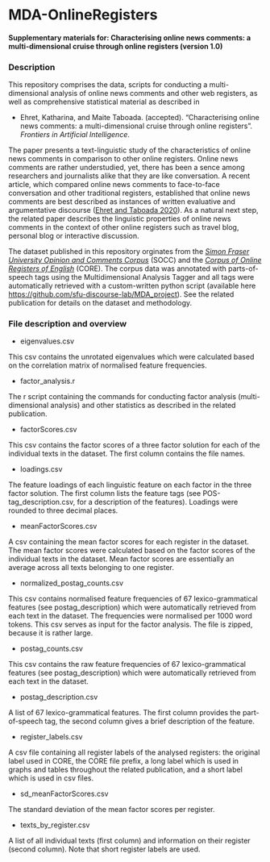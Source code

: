 # MDA-OnlineRegisters

#### Supplementary materials for: Characterising online news comments: a multi-dimensional cruise through online registers (version 1.0)

### Description

This repository comprises the data, scripts for conducting a multi-dimensional analysis of online news comments and other web registers, as well as comprehensive statistical material as described in 

* Ehret, Katharina, and Maite Taboada. (accepted). “Characterising online news comments: a multi-dimensional cruise through online registers”. _Frontiers in Artificial Intelligence_.

The paper presents a text-linguistic study of the characteristics of online news comments in comparison to other online registers. Online news comments are rather understudied, yet, there has been a sence among researchers and journalists alike that they are like conversation.  A recent article, which compared online news comments to face-to-face conversation and other traditional registers, established that online news comments are best described as instances of written evaluative and argumentative discourse ([Ehret and Taboada 2020](https://www.jbe-platform.com/content/journals/10.1075/rs.19012.ehr)). As a natural next step, the related paper describes the linguistic properties of online news comments in the context of other online registers such as travel blog, personal blog or interactive discussion. 

The dataset published in this repository orginates from the [*Simon Fraser University Opinion and Comments Corpus*](https://github.com/sfu-discourse-lab/SOCC)  (SOCC) and the [*Corpus of Online Registers of English*](https://www.english-corpora.org/core/) (CORE). The corpus data was annotated with parts-of-speech tags using the Multidimensional Analysis Tagger and all tags were automatically retrieved with a custom-written python script (available here https://github.com/sfu-discourse-lab/MDA_project).  See the related publication for details on the dataset and methodology.

### File description and overview

* eigenvalues.csv

This csv contains the unrotated eigenvalues which were calculated based on the correlation matrix of normalised feature frequencies.

* factor_analysis.r

The r script containing the commands for conducting factor analysis (multi-dimensional analysis) and other statistics as described in the related publication. 

* factorScores.csv

This csv contains the factor scores of a three factor solution for each of the individual texts in the dataset. The first column contains the file names.

* loadings.csv

The feature loadings of each linguistic feature on each factor in the three factor solution. The first column lists the feature tags (see POS-tag_description.csv, for a description of the features). Loadings were rounded to three decimal places.

* meanFactorScores.csv

A csv containing the mean factor scores for each register in the dataset. The mean factor scores were calculated based on the factor scores of the individual texts in the dataset. Mean factor scores are essentially an average across all texts belonging to one register.

* normalized_postag_counts.csv

This csv contains normalised feature frequencies of 67 lexico-grammatical features (see postag_description) which were automatically retrieved from each text in the dataset. The frequencies were normalised per 1000 word tokens. This csv serves as input for the factor analysis. The file is zipped, because it is rather large.

* postag_counts.csv

This csv contains the raw feature frequencies of 67 lexico-grammatical features (see postag_description) which were automatically retrieved from each text in the dataset.

* postag_description.csv

A list of 67 lexico-grammatical features. The first column provides the part-of-speech tag, the second column gives a brief description of the feature.

* register_labels.csv

A csv file containing all register labels of the analysed registers: the original label used in CORE, the CORE file prefix, a long label which is used in graphs and tables throughout the related publication, and a short label which is used in csv files. 

* sd_meanFactorScores.csv

The standard deviation of the mean factor scores per register. 

* texts_by_register.csv

A list of all individual texts (first column) and information on their register (second column). Note that short register labels are used.




